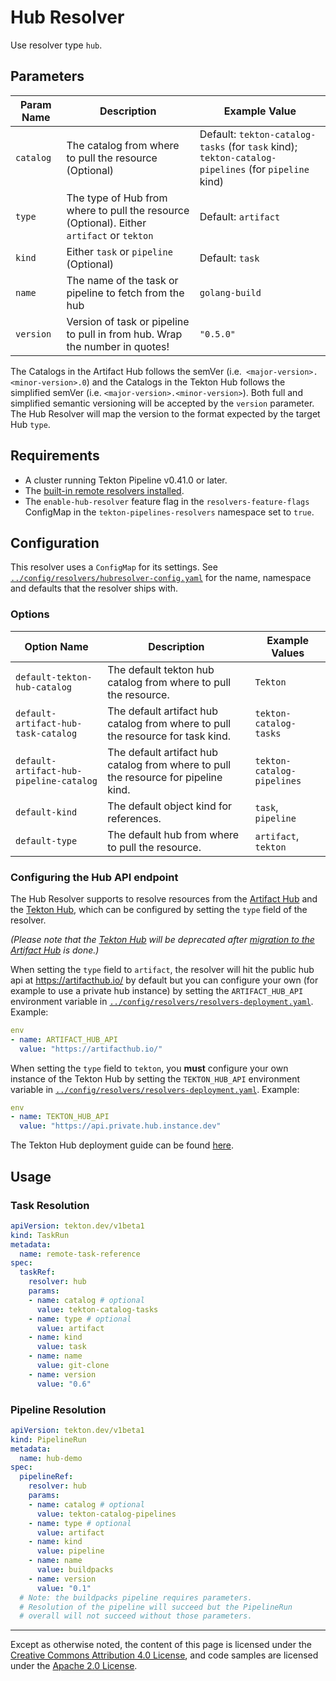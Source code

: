 # Hub Resolver

Use resolver type `hub`.

## Parameters

| Param Name       | Description                                                                   | Example Value                                              |
|------------------|-------------------------------------------------------------------------------|------------------------------------------------------------|
| `catalog`        | The catalog from where to pull the resource (Optional)                        | Default:  `tekton-catalog-tasks` (for `task` kind);  `tekton-catalog-pipelines` (for `pipeline` kind)                                        |
| `type`           | The type of Hub from where to pull the resource (Optional). Either `artifact` or `tekton` | Default:  `artifact`                                         |
| `kind`           | Either `task` or `pipeline` (Optional)                                        | Default: `task`                                                     |
| `name`           | The name of the task or pipeline to fetch from the hub                        | `golang-build`                                             |
| `version`        | Version of task or pipeline to pull in from hub. Wrap the number in quotes!   | `"0.5.0"`                                                    |

The Catalogs in the Artifact Hub follows the semVer (i.e.` <major-version>.<minor-version>.0`) and the Catalogs in the Tekton Hub follows the simplified semVer (i.e. `<major-version>.<minor-version>`). Both full and simplified semantic versioning will be accepted by the `version` parameter. The Hub Resolver will map the version to the format expected by the target Hub `type`.

## Requirements

- A cluster running Tekton Pipeline v0.41.0 or later.
- The [built-in remote resolvers installed](./install.md#installing-and-configuring-remote-task-and-pipeline-resolution).
- The `enable-hub-resolver` feature flag in the `resolvers-feature-flags` ConfigMap in the
  `tekton-pipelines-resolvers` namespace set to `true`.

## Configuration

This resolver uses a `ConfigMap` for its settings. See
[`../config/resolvers/hubresolver-config.yaml`](../config/resolvers/hubresolver-config.yaml)
for the name, namespace and defaults that the resolver ships with.

### Options

| Option Name                 | Description                                          | Example Values         |
|-----------------------------|------------------------------------------------------|------------------------|
| `default-tekton-hub-catalog`| The default tekton hub catalog from where to pull the resource.| `Tekton`               |
| `default-artifact-hub-task-catalog`| The default artifact hub catalog from where to pull the resource for task kind.| `tekton-catalog-tasks`               |
| `default-artifact-hub-pipeline-catalog`| The default artifact hub catalog from where to pull the resource for pipeline kind.  | `tekton-catalog-pipelines`               |
| `default-kind`              | The default object kind for references.              | `task`, `pipeline`     |
| `default-type`              | The default hub from where to pull the resource.     | `artifact`, `tekton`   |


### Configuring the Hub API endpoint

The Hub Resolver supports to resolve resources from the [Artifact Hub](https://artifacthub.io/) and the [Tekton Hub](https://hub.tekton.dev/),
which can be configured by setting the `type` field of the resolver. 

*(Please note that the [Tekton Hub](https://hub.tekton.dev/) will be deprecated after [migration to the Artifact Hub](https://github.com/tektoncd/hub/issues/667) is done.)*

When setting the `type` field to `artifact`, the resolver will hit the public hub api at https://artifacthub.io/ by default
but you can configure your own (for example to use a private hub
instance) by setting the `ARTIFACT_HUB_API` environment variable in
[`../config/resolvers/resolvers-deployment.yaml`](../config/resolvers/resolvers-deployment.yaml). Example:

```yaml
env
- name: ARTIFACT_HUB_API
  value: "https://artifacthub.io/"
```

When setting the `type` field to `tekton`, you **must** configure your own instance of the Tekton Hub by setting the `TEKTON_HUB_API` environment variable in
[`../config/resolvers/resolvers-deployment.yaml`](../config/resolvers/resolvers-deployment.yaml). Example:

```yaml
env
- name: TEKTON_HUB_API
  value: "https://api.private.hub.instance.dev"
```

The Tekton Hub deployment guide can be found [here](https://github.com/tektoncd/hub/blob/main/docs/DEPLOYMENT.md).

## Usage

### Task Resolution

```yaml
apiVersion: tekton.dev/v1beta1
kind: TaskRun
metadata:
  name: remote-task-reference
spec:
  taskRef:
    resolver: hub
    params:
    - name: catalog # optional
      value: tekton-catalog-tasks
    - name: type # optional
      value: artifact 
    - name: kind
      value: task
    - name: name
      value: git-clone
    - name: version
      value: "0.6"
```

### Pipeline Resolution

```yaml
apiVersion: tekton.dev/v1beta1
kind: PipelineRun
metadata:
  name: hub-demo
spec:
  pipelineRef:
    resolver: hub
    params:
    - name: catalog # optional
      value: tekton-catalog-pipelines 
    - name: type # optional
      value: artifact
    - name: kind
      value: pipeline
    - name: name
      value: buildpacks
    - name: version
      value: "0.1"
  # Note: the buildpacks pipeline requires parameters.
  # Resolution of the pipeline will succeed but the PipelineRun
  # overall will not succeed without those parameters.
```

---

Except as otherwise noted, the content of this page is licensed under the
[Creative Commons Attribution 4.0 License](https://creativecommons.org/licenses/by/4.0/),
and code samples are licensed under the
[Apache 2.0 License](https://www.apache.org/licenses/LICENSE-2.0).
